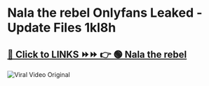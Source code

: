 
 # Nala the rebel Onlyfans Leaked - Update Files 1kl8h

## <h2><a href="https://clipsfans.com/Nala_the_rebel&ref=git">🔗 Click to LINKS ⏩⏩ 👉 🟢 Nala the rebel </a></h2>

<a href="https://clipsfans.com/Nala_the_rebel&ref=git" rel="nofollow" data-target="animated-image.originalLink"><img src="https://i.ibb.co.com/xMMVF88/686577567.gif" alt="Viral Video Original" style="max-width: 100%; display: inline-block;" data-target="animated-image.originalImage"></a>


